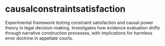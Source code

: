 # causalconstraintsatisfaction
Experimental framework testing constraint satisfaction and causal power theory in legal decision-making. Investigates how evidence evaluation shifts through narrative construction processes, with implications for harmless error doctrine in appellate courts.
